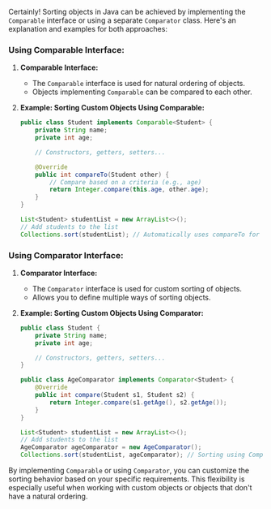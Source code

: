 Certainly! Sorting objects in Java can be achieved by implementing the `Comparable` interface or using a separate `Comparator` class. Here's an explanation and examples for both approaches:

### Using Comparable Interface:

1. **Comparable Interface:**
   - The `Comparable` interface is used for natural ordering of objects.
   - Objects implementing `Comparable` can be compared to each other.

2. **Example: Sorting Custom Objects Using Comparable:**
   ```java
   public class Student implements Comparable<Student> {
       private String name;
       private int age;

       // Constructors, getters, setters...

       @Override
       public int compareTo(Student other) {
           // Compare based on a criteria (e.g., age)
           return Integer.compare(this.age, other.age);
       }
   }
   ```

   ```java
   List<Student> studentList = new ArrayList<>();
   // Add students to the list
   Collections.sort(studentList); // Automatically uses compareTo for sorting
   ```

### Using Comparator Interface:

1. **Comparator Interface:**
   - The `Comparator` interface is used for custom sorting of objects.
   - Allows you to define multiple ways of sorting objects.

2. **Example: Sorting Custom Objects Using Comparator:**
   ```java
   public class Student {
       private String name;
       private int age;

       // Constructors, getters, setters...
   }
   ```

   ```java
   public class AgeComparator implements Comparator<Student> {
       @Override
       public int compare(Student s1, Student s2) {
           return Integer.compare(s1.getAge(), s2.getAge());
       }
   }
   ```

   ```java
   List<Student> studentList = new ArrayList<>();
   // Add students to the list
   AgeComparator ageComparator = new AgeComparator();
   Collections.sort(studentList, ageComparator); // Sorting using Comparator
   ```

By implementing `Comparable` or using `Comparator`, you can customize the sorting behavior based on your specific requirements. This flexibility is especially useful when working with custom objects or objects that don't have a natural ordering.
